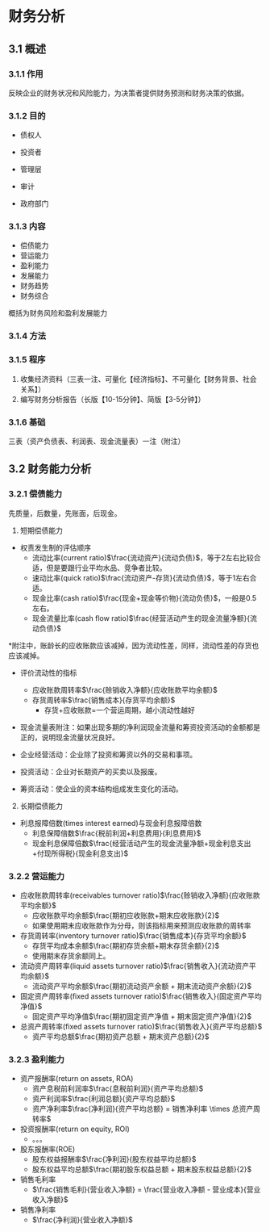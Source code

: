 # 财务分析

## 3.1 概述

### 3.1.1 作用

反映企业的财务状况和风险能力，为决策者提供财务预测和财务决策的依据。

### 3.1.2 目的

- 债权人

- 投资者

- 管理层

- 审计

- 政府部门

### 3.1.3 内容

- 偿债能力
- 营运能力
- 盈利能力
- 发展能力
- 财务趋势
- 财务综合

概括为财务风险和盈利发展能力

### 3.1.4 方法

### 3.1.5 程序

1. 收集经济资料（三表一注、可量化【经济指标】、不可量化【财务背景、社会关系】）
2. 编写财务分析报告（长版【10-15分钟】、简版【3-5分钟】）

### 3.1.6 基础

三表（资产负债表、利润表、现金流量表）一注（附注）

## 3.2 财务能力分析

### 3.2.1 偿债能力

先质量，后数量，先账面，后现金。

1. 短期偿债能力
- 权责发生制的评估顺序
	- 流动比率(current ratio)$\frac{流动资产}{流动负债}$，等于2左右比较合适，但是要跟行业平均水品、竞争者比较。
	- 速动比率(quick ratio)$\frac{流动资产-存货}{流动负债}$，等于1左右合适。
	- 现金比率(cash ratio)$\frac{现金+现金等价物}{流动负债}$，一般是0.5左右。
	- 现金流量比率(cash flow ratio)$\frac{经营活动产生的现金流量净额}{流动负债}$  

*附注中，账龄长的应收账款应该减掉，因为流动性差，同样，流动性差的存货也应该减掉。
- 评价流动性的指标
	- 应收账款周转率$\frac{赊销收入净额}{应收账款平均余额}$
	- 存货周转率$\frac{销售成本}{存货平均余额}$
		- 存货+应收账款=一个营运周期，越小流动性越好

- 现金流量表附注：如果出现多期的净利润现金流量和筹资投资活动的金额都是正的，说明现金流量状况良好。
- 企业经营活动：企业除了投资和筹资以外的交易和事项。
- 投资活动：企业对长期资产的买卖以及报废。
- 筹资活动：使企业的资本结构组成发生变化的活动。

2. 长期偿债能力
- 利息报障倍数(times interest earned)与现金利息报障倍数
	- 利息保障倍数$\frac{税前利润+利息费用}{利息费用}$
	- 现金利息保障倍数$\frac{经营活动产生的现金流量净额+现金利息支出+付现所得税}{现金利息支出}$

### 3.2.2 营运能力

- 应收账款周转率(receivables turnover ratio)$\frac{赊销收入净额}{应收账款平均余额}$
	- 应收账款平均余额$\frac{期初应收账款+期末应收账款}{2}$
	- 如果使用期末应收账款作为分母，则该指标用来预测应收账款的周转率
- 存货周转率(inventory turnover ratio)$\frac{销售成本}{存货平均余额}$
	- 存货平均成本余额$\frac{期初存货余额+期末存货余额}{2}$
	- 使用期末存货余额同上。
- 流动资产周转率(liquid assets turnover ratio)$\frac{销售收入}{流动资产平均余额}$
	- 流动资产平均余额$\frac{期初流动资产余额 + 期末流动资产余额}{2}$
- 固定资产周转率(fixed assets turnover ratio)$\frac{销售收入}{固定资产平均净值}$
	- 固定资产平均净值$\frac{期初固定资产净值 + 期末固定资产净值}{2}$
- 总资产周转率(fixed assets turnover ratio)$\frac{销售收入}{资产平均总额}$
	- 资产平均总额$\frac{期初资产总额 + 期末资产总额}{2}$

### 3.2.3 盈利能力

- 资产报酬率(return on assets, ROA)
	- 资产息税前利润率$\frac{息税前利润}{资产平均总额}$
	- 资产利润率$\frac{利润总额}{资产平均总额}$
	- 资产净利率$\frac{净利润}{资产平均总额} = 销售净利率 \times 总资产周转率$
- 投资报酬率(return on equity, ROI)
	- 。。。
- 股东报酬率(ROE)
	- 股东权益报酬率$\frac{净利润}{股东权益平均总额}$
	- 股东权益平均总额$\frac{期初股东权益总额 + 期末股东权益总额}{2}$
- 销售毛利率
	- $\frac{销售毛利}{营业收入净额} = \frac{营业收入净额 - 营业成本}{营业收入净额}$
- 销售净利率
	- $\frac{净利润}{营业收入净额}$

